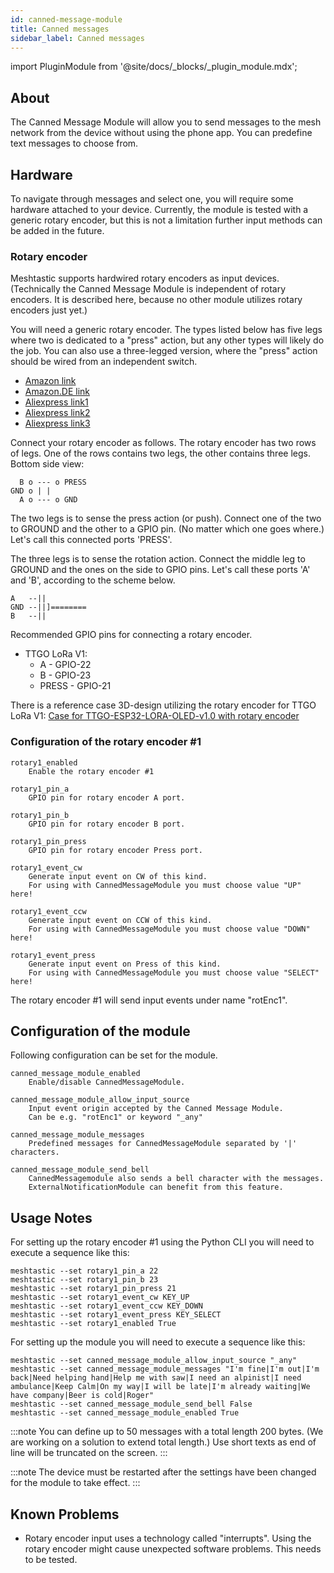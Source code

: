 ```yaml
---
id: canned-message-module
title: Canned messages
sidebar_label: Canned messages
---
```

import PluginModule from '@site/docs/_blocks/_plugin_module.mdx';

## About

The Canned Message Module will allow you to send messages to the mesh network
from the device without using the phone app.
You can predefine text messages to choose from.

## Hardware

To navigate through messages and select one, you will require some
hardware attached to your device.
Currently, the module is tested with a generic rotary encoder, but this is
not a limitation further input methods can be added in the future.

### Rotary encoder

Meshtastic supports hardwired rotary encoders as input devices.
(Technically the Canned Message Module is independent of rotary
encoders. It is described here, because no other module utilizes rotary encoders just yet.)

You will need a generic rotary encoder. The types listed below has five legs
where two is dedicated to a "press" action,
but any other types will likely do the job. You can also use a
three-legged version, where the "press" action should be wired from
an independent switch.

- [Amazon link](https://www.amazon.com/Rotary-Encoder-Washers-Digital-Potentiometer/dp/B07Y619CZR/ref=sr_1_21?keywords=rotary+encoder&qid=1642317807&sprefix=rotary+enco%2Caps%2C186&sr=8-21)
- [Amazon.DE link](https://www.amazon.de/-/en/sourcing-Degree-Rotary-Encoder-Digital/dp/B07RLZPX5K/ref=sr_1_12?keywords=rotary+encoder&qid=1642320025&sprefix=rotary%2Caps%2C105&sr=8-12)
- [Aliexpress link1](https://www.aliexpress.com/item/32992227812.html?spm=a2g0o.productlist.0.0.1afe21a50SLvi2&algo_pvid=a19c4182-08aa-406d-bfdf-132582ef5ebb&algo_exp_id=a19c4182-08aa-406d-bfdf-132582ef5ebb-23&pdp_ext_f=%7B%22sku_id%22%3A%2266940265509%22%7D&pdp_pi=-1%3B1.66%3B-1%3B-1%40salePrice%3BUSD%3Bsearch-mainSearch)
- [Aliexpress link2](https://www.aliexpress.com/item/32946444853.html?spm=a2g0o.productlist.0.0.1afe21a50SLvi2&algo_pvid=a19c4182-08aa-406d-bfdf-132582ef5ebb&aem_p4p_detail=2022011523263276283624312400022072680&algo_exp_id=a19c4182-08aa-406d-bfdf-132582ef5ebb-6&pdp_ext_f=%7B%22sku_id%22%3A%2266223434642%22%7D&pdp_pi=-1%3B1.91%3B-1%3B-1%40salePrice%3BUSD%3Bsearch-mainSearch)
- [Aliexpress link3](https://www.aliexpress.com/item/10000056483250.html?spm=a2g0o.productlist.0.0.1afe21a50SLvi2&algo_pvid=a19c4182-08aa-406d-bfdf-132582ef5ebb&algo_exp_id=a19c4182-08aa-406d-bfdf-132582ef5ebb-9&pdp_ext_f=%7B%22sku_id%22%3A%2220000000116682147%22%7D&pdp_pi=-1%3B2.51%3B-1%3B-1%40salePrice%3BUSD%3Bsearch-mainSearch)

Connect your rotary encoder as follows. The rotary encoder has two
rows of legs. One of the rows contains two legs, the other contains three
legs. Bottom side view:

      B o --- o PRESS
    GND o | |
      A o --- o GND

The two legs is to sense the press action (or push). Connect
one of the two to GROUND and the other to a GPIO pin. (No matter which one
goes where.) Let's call this connected ports 'PRESS'.

The three legs is to sense the rotation action.
Connect the middle leg to GROUND and the ones on the side
to GPIO pins. Let's call these ports 'A' and 'B', according to
the scheme below.

    A   --||
    GND --||]========
    B   --||

Recommended GPIO pins for connecting a rotary encoder.

- TTGO LoRa V1:
  - A - GPIO-22
  - B - GPIO-23
  - PRESS - GPIO-21

There is a reference case 3D-design utilizing the rotary encoder for TTGO LoRa V1:
[Case for TTGO-ESP32-LORA-OLED-v1.0 with rotary encoder](https://www.thingiverse.com/thing:5178495)

### Configuration of the rotary encoder #1

    rotary1_enabled
        Enable the rotary encoder #1

    rotary1_pin_a
        GPIO pin for rotary encoder A port.

    rotary1_pin_b
        GPIO pin for rotary encoder B port.

    rotary1_pin_press
        GPIO pin for rotary encoder Press port.

    rotary1_event_cw
        Generate input event on CW of this kind.
        For using with CannedMessageModule you must choose value "UP" here!

    rotary1_event_ccw
        Generate input event on CCW of this kind.
        For using with CannedMessageModule you must choose value "DOWN" here!

    rotary1_event_press
        Generate input event on Press of this kind.
        For using with CannedMessageModule you must choose value "SELECT" here!

The rotary encoder #1 will send input events under name "rotEnc1".

## Configuration of the module

<PluginModule name="canned_message_" rename="canned_message_" />

Following configuration can be set for the module.

    canned_message_module_enabled
        Enable/disable CannedMessageModule.

    canned_message_module_allow_input_source
        Input event origin accepted by the Canned Message Module.
        Can be e.g. "rotEnc1" or keyword "_any"

    canned_message_module_messages
        Predefined messages for CannedMessageModule separated by '|' characters.

    canned_message_module_send_bell
        CannedMessagemodule also sends a bell character with the messages.
        ExternalNotificationModule can benefit from this feature.

## Usage Notes

For setting up the rotary encoder #1 using the Python CLI you will
need to execute a sequence like this:

    meshtastic --set rotary1_pin_a 22
    meshtastic --set rotary1_pin_b 23
    meshtastic --set rotary1_pin_press 21
    meshtastic --set rotary1_event_cw KEY_UP
    meshtastic --set rotary1_event_ccw KEY_DOWN
    meshtastic --set rotary1_event_press KEY_SELECT
    meshtastic --set rotary1_enabled True

For setting up the module you will
need to execute a sequence like this:

    meshtastic --set canned_message_module_allow_input_source "_any"
    meshtastic --set canned_message_module_messages "I'm fine|I'm out|I'm back|Need helping hand|Help me with saw|I need an alpinist|I need ambulance|Keep Calm|On my way|I will be late|I'm already waiting|We have company|Beer is cold|Roger"
    meshtastic --set canned_message_module_send_bell False
    meshtastic --set canned_message_module_enabled True

:::note
You can define up to 50 messages with a total length 200 bytes.
(We are working on a solution to extend total length.)
Use short texts as end of line will be truncated on the screen.
:::

:::note
The device must be restarted after the settings have been changed for the module to take effect.
:::

## Known Problems

- Rotary encoder input uses a technology called "interrupts". Using the
  rotary encoder might cause unexpected software problems. This needs to be
  tested.
